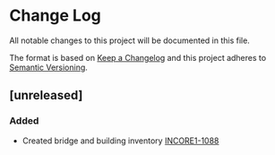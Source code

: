 # Change Log

All notable changes to this project will be documented in this file.

The format is based on [Keep a Changelog](http://keepachangelog.com/)
and this project adheres to [Semantic Versioning](http://semver.org/).

## [unreleased]
### Added 
- Created bridge and building inventory [INCORE1-1088](https://opensource.ncsa.illinois.edu/jira/browse/INCORE1-1088)
